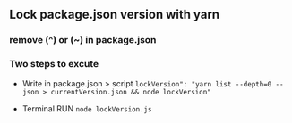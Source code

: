 ## Lock package.json version with yarn
### remove (^) or (~) in package.json

### Two steps to excute
- Write in package.json > script
    `lockVersion": "yarn list --depth=0 --json > currentVersion.json && node lockVersion"`

- Terminal RUN
    `node lockVersion.js`